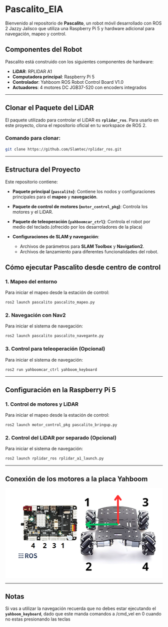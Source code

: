 # **Pascalito_EIA**

Bienvenido al repositorio de **Pascalito**, un robot móvil desarrollado con ROS 2 Jazzy Jalisco que utiliza una Raspberry Pi 5 y hardware adicional para navegación, mapeo y control.

## **Componentes del Robot**
Pascalito está construido con los siguientes componentes de hardware:

- **LiDAR**: RPLIDAR A1
- **Computadora principal**: Raspberry Pi 5
- **Controlador**: Yahboom ROS Robot Control Board V1.0
- **Actuadores**: 4 motores DC JGB37-520 con encoders integrados

---
## **Clonar el Paquete del LiDAR**

El paquete utilizado para controlar el LiDAR es **`rplidar_ros`**. Para usarlo en este proyecto, clona el repositorio oficial en tu workspace de ROS 2.

### **Comando para clonar:**
```bash
git clone https://github.com/Slamtec/rplidar_ros.git
```
---
## **Estructura del Proyecto**

Este repositorio contiene:

- **Paquete principal (`pascalito`)**: 
  Contiene los nodos y configuraciones principales para el **mapeo** y **navegación**.

- **Paquete de control de motores (`motor_control_pkg`)**: 
  Controla los motores y el LiDAR.

- **Paquete de teleoperación (`yahboomcar_ctrl`)**: 
  Controla el robot por medio del teclado.(ofrecido por los desarroladores de la placa) 

- **Configuraciones de SLAM y navegación**:
  - Archivos de parámetros para **SLAM Toolbox** y **Navigation2**.
  - Archivos de lanzamiento para diferentes funcionalidades del robot.

## **Cómo ejecutar Pascalito desde centro de control**

### **1. Mapeo del entorno**
Para iniciar el mapeo desde la estación de control:
```bash
ros2 launch pascalito pascalito_mapeo.py
```

### **2. Navegación con Nav2**
Para iniciar el sistema de navegación:
```bash
ros2 launch pascalito pascalito_navegante.py
```
### **3. Control para teleoperación (Opcional)**
Para iniciar el sistema de navegación:
```bash
ros2 run yahboomcar_ctrl yahboom_keyboard
```
---

## **Configuración en la Raspberry Pi 5**

### **1. Control de motores y LiDAR**
Para iniciar el mapeo desde la estación de control:
```bash
ros2 launch motor_control_pkg pascalito_bringup.py
```

### **2. Control del LiDAR por separado (Opcional)**
Para iniciar el sistema de navegación:
```bash
ros2 launch rplidar_ros rplidar_a1_launch.py
```
---

## **Conexión de los motores a la placa Yahboom**

![Pascalito Robot](img/conection.png "Pascalito en acción")

---

## **Notas**

Si vas a utilizar la navegación recuerda que no debes estar ejecutando el **`yahboom_keyboard`**, dado que este manda comandos a /cmd_vel en 0 cuando no estas presionando las teclas





